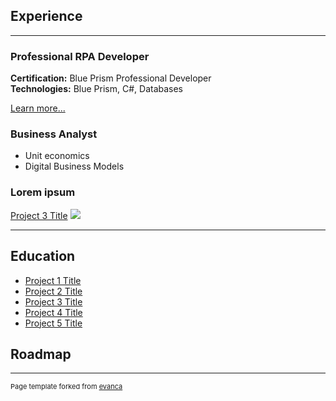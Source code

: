 ## Experience

---

### Professional RPA Developer
**Certification:** Blue Prism Professional Developer<br>
**Technologies:** Blue Prism, C#, Databases

[Learn more...](/rpadeveloper)

### Business Analyst
- Unit economics
- Digital Business Models

### Lorem ipsum

[Project 3 Title](http://example.com/)
<img src="images/dummy_thumbnail.jpg?raw=true"/>

---

## Education

- [Project 1 Title](http://example.com/)
- [Project 2 Title](http://example.com/)
- [Project 3 Title](http://example.com/)
- [Project 4 Title](http://example.com/)
- [Project 5 Title](http://example.com/)

## Roadmap





---
<p style="font-size:11px">Page template forked from <a href="https://github.com/evanca/quick-portfolio">evanca</a></p>
<!-- Remove above link if you don't want to attibute -->
